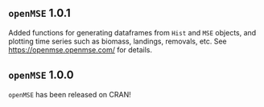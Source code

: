 ## `openMSE` 1.0.1
Added functions for generating dataframes from `Hist` and `MSE` objects, and plotting time series such as 
biomass, landings, removals, etc. See https://openmse.openmse.com/ for details.

## `openMSE` 1.0.0
`openMSE` has been released on CRAN!

